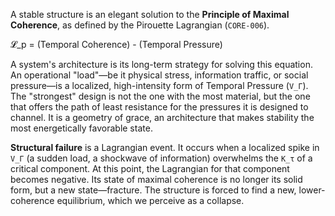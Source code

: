 A stable structure is an elegant solution to the **Principle of Maximal Coherence**, as defined by the Pirouette Lagrangian (`CORE-006`).

𝓛_p = (Temporal Coherence) - (Temporal Pressure)

A system's architecture is its long-term strategy for solving this equation. An operational "load"—be it physical stress, information traffic, or social pressure—is a localized, high-intensity form of Temporal Pressure (`V_Γ`). The "strongest" design is not the one with the most material, but the one that offers the path of least resistance for the pressures it is designed to channel. It is a geometry of grace, an architecture that makes stability the most energetically favorable state.

**Structural failure** is a Lagrangian event. It occurs when a localized spike in `V_Γ` (a sudden load, a shockwave of information) overwhelms the `K_τ` of a critical component. At this point, the Lagrangian for that component becomes negative. Its state of maximal coherence is no longer its solid form, but a new state—fracture. The structure is forced to find a new, lower-coherence equilibrium, which we perceive as a collapse.